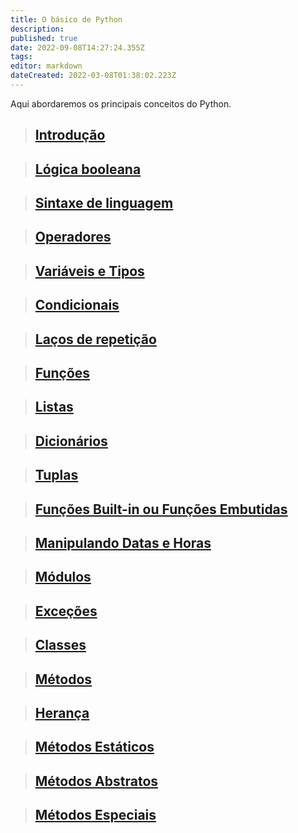 ```yaml
---
title: O básico de Python
description: 
published: true
date: 2022-09-08T14:27:24.355Z
tags: 
editor: markdown
dateCreated: 2022-03-08T01:38:02.223Z
---
```


Aqui abordaremos os principais conceitos do Python.

> ## [Introdução](/python/python-intro)

> ## [Lógica booleana](/python/logica)

> ## [Sintaxe de linguagem](/python/sintaxe)

> ## [Operadores](/python/operadores)

> ## [Variáveis e Tipos](/python/variaveis)

> ## [Condicionais](/python/condicionais)

> ## [Laços de repetição](/python/lacos)

> ## [Funções](/python/funcoes)

> ## [Listas](/python/listas)

> ## [Dicionários](/python/dicionarios)

> ## [Tuplas](/python/tuplas)

> ## [Funções Built-in ou Funções Embutidas](/python/funcoes-buildin)

> ## [Manipulando Datas e Horas](/python/datas-e-horas)

> ## [Módulos](/python/modulos)

> ## [Exceções](/python/excecoes)

> ## [Classes](/python/classes)

> ## [Métodos](/python/metodos)

> ## [Herança](/python/heranca)

> ## [Métodos Estáticos](/python/metodos-estaticos)

> ## [Métodos Abstratos](/python/metodos-abstratos)

> ## [Métodos Especiais](/python/metodos-especiais)
